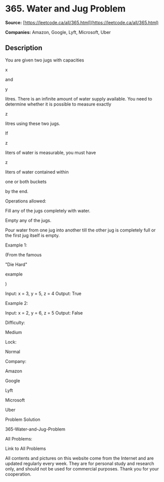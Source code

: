 # 365. Water and Jug Problem

**Source:** [https://leetcode.ca/all/365.html](https://leetcode.ca/all/365.html)

**Companies:** Amazon, Google, Lyft, Microsoft, Uber

## Description

You are given two jugs with capacities

x

and

y

litres. There is an infinite
        amount of water supply available. You need to determine whether it is possible to measure
        exactly

z

litres using these two jugs.

If

z

liters of water is measurable, you must have

z

liters of water contained
        within

one or both buckets

by the end.

Operations allowed:

Fill any of the jugs completely with water.

Empty any of the jugs.

Pour water from one jug into another till the other jug is completely full or the first
            jug itself is empty.

Example 1:

(From the famous

"Die Hard"

example

)

Input: x = 3, y = 5, z = 4
Output: True

Example 2:

Input: x = 2, y = 6, z = 5
Output: False

Difficulty:

Medium

Lock:

Normal

Company:

Amazon

Google

Lyft

Microsoft

Uber

Problem Solution

365-Water-and-Jug-Problem

All Problems:

Link to All Problems

All contents and pictures on this website come from the Internet and are updated regularly every week. They are for personal study and research only, and should not be used for commercial purposes. Thank you for your cooperation.

